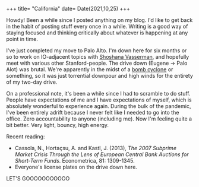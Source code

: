 +++
title= "California"
date= Date(2021,10,25)
+++

Howdy! Been a while since I posted anything on my blog. I'd like to get back in the habit of posting stuff every once in a while. Writing is a good way of staying focused and thinking critically about whatever is happening at any point in time.

I've just completed my move to Palo Alto. I'm down here for six months or so to work on IO-adjacent topics with [Shoshana Vasserman](https://shoshanavasserman.com/), and hopefully meet with various other Stanford-people. The drive down (Eugene → Palo Alot) was brutal. We're apparently in the midst of a [bomb cyclone](https://www.npr.org/2021/10/24/1048862514/powerful-storm-brings-heavy-rain-flooding-and-mud-flows-to-northern-california) or something, so it was just torrential downpour and high winds for the entirety of my two-day drive. 

On a professional note, it's been a while since I had to scramble to do stuff. People have expectations of me and I have expectations of myself, which is absolutely wonderful to experience again. During the bulk of the pandemic, I've been entirely adrift because I never felt like I needed to go into the office. Zero accountability to anyone (including me). Now I'm feeling quite a bit better. Very light, bouncy, high energy. 

Recent reading:

- Cassola, N., Hortaçsu, A. and Kastl, J. (2013), _The 2007 Subprime Market Crisis Through the Lens of European Central Bank Auctions for Short‐Term Funds_. Econometrica, 81: 1309-1345.
- Everyone's license plates on the drive down here.

LET'S GOOOOOOOOOOO
